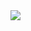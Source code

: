  <img src="https://img.shields.io/badge/JavaScript-F7DF1E?style=flat&logo=JavaScript&?style=for-the-badgelogoColor=white"/>

